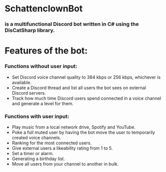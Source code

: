 # SchattenclownBot
### is a multifunctional Discord bot written in C# using the DisCatSharp library.

# Features of the bot:
### Functions without user input:
- Set Discord voice channel quality to 384 kbps or 256 kbps, whichever is available.
- Create a Discord thread and list all users the bot sees on external Discord servers.
- Track how much time Discord users spend connected in a voice channel and generate a level for them.
### Functions with user input:
- Play music from a local network drive, Spotify and YouTube.
- Poke a full muted user by having the bot move the user to temporarily created voice channels.
- Ranking for the most connected users.
- Give external users a likeability rating from 1 to 5.
- Set a timer or alarm.
- Generating a birthday list.
- Move all users from your channel to another in bulk.
